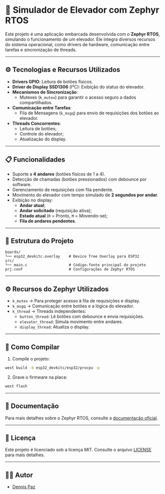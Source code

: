 # 🚪 Simulador de Elevador com Zephyr RTOS

Este projeto é uma aplicação embarcada desenvolvida com o **Zephyr RTOS**, simulando o funcionamento de um elevador. Ele integra diversos recursos do sistema operacional, como drivers de hardware, comunicação entre tarefas e sincronização de threads.

---

## ⚙️ Tecnologias e Recursos Utilizados

- **Drivers GPIO**: Leitura de botões físicos.
- **Driver de Display SSD1306** (I²C): Exibição do status do elevador.
- **Mecanismos de Sincronização**:
  - Mutexes (`k_mutex`) para garantir o acesso seguro a dados compartilhados.
- **Comunicação entre Tarefas**:
  - Fila de Mensagens (`k_msgq`) para envio de requisições dos botões ao elevador.
- **Threads Concorrentes**:
  - Leitura de botões;
  - Controle do elevador;
  - Atualização do display.

---

## 📋 Funcionalidades

- Suporte a **4 andares** (botões físicos de 1 a 4).
- Detecção de chamadas (botões pressionados) com debounce por software.
- Gerenciamento de requisições com fila pendente.
- Movimento do elevador com tempo simulado de **2 segundos por andar**.
- Exibição no display:
  - **Andar atual**;
  - **Andar solicitado** (requisição ativa);
  - **Estado atual** (`R` = Pronto, `M` = Movendo-se);
  - **Fila de andares pendentes**.

---

## 📂 Estrutura do Projeto

```plaintext
boards/
└── esp32_devkitc.overlay    # Device Tree Overlay para ESP32
src/
└── main.c                   # Código-fonte principal do projeto
prj.conf                     # Configurações do Zephyr RTOS
```

---

## ⚙️ Recursos do Zephyr Utilizados

- `k_mutex` → Para proteger acesso à fila de requisições e display.
- `k_msgq` → Comunicação entre botões e a lógica do elevador.
- `k_thread` → Threads independentes:
  - `button_thread`: Lê botões com debounce e envia requisições.
  - `elevator_thread`: Simula movimento entre andares.
  - `display_thread`: Atualiza o display.

---

## 🚀 Como Compilar

1. Compile o projeto:

```bash
west build -b esp32_devkitc/esp32/procpu -p
```

2. Grave o firmware na placa:

```bash
west flash
```

---

## 📖 Documentação

Para mais detalhes sobre o Zephyr RTOS, consulte a [documentação oficial](https://docs.zephyrproject.org/latest/).

---

## 📄 Licença

Este projeto é licenciado sob a licença MIT. Consulte o arquivo [LICENSE](LICENSE) para mais detalhes.

---

## 👨‍💻 Autor

- [Dennis Paz](https://github.com/DenPaz)
